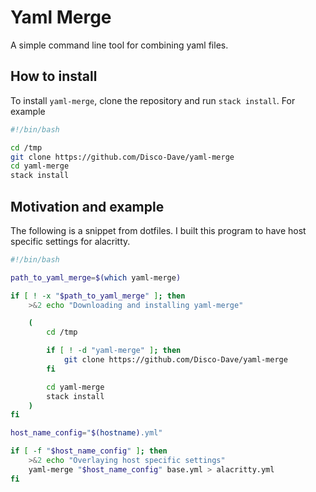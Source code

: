 # Yaml Merge
A simple command line tool for combining yaml files.

## How to install
To install `yaml-merge`, clone the repository and run `stack install`. For example
```bash
#!/bin/bash

cd /tmp
git clone https://github.com/Disco-Dave/yaml-merge 
cd yaml-merge
stack install
```

## Motivation and example
The following is a snippet from dotfiles. I built this program to have host specific settings for alacritty.
```bash
#!/bin/bash

path_to_yaml_merge=$(which yaml-merge)

if [ ! -x "$path_to_yaml_merge" ]; then
    >&2 echo "Downloading and installing yaml-merge"

    (
        cd /tmp

        if [ ! -d "yaml-merge" ]; then
            git clone https://github.com/Disco-Dave/yaml-merge 
        fi

        cd yaml-merge
        stack install
    )
fi

host_name_config="$(hostname).yml"

if [ -f "$host_name_config" ]; then
    >&2 echo "Overlaying host specific settings"
    yaml-merge "$host_name_config" base.yml > alacritty.yml
fi
```
